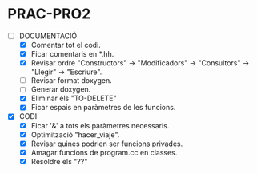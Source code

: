 # PRAC-PRO2
- [ ] DOCUMENTACIÓ
    - [X] Comentar tot el codi.
    - [X] Ficar comentaris en *.hh.
    - [X] Revisar ordre "Constructors" -> "Modificadors" -> "Consultors" -> "Llegir" -> "Escriure".
    - [ ] Revisar format doxygen.
    - [ ] Generar doxygen.
    - [X] Eliminar els "TO-DELETE"
    - [X] Ficar espais en paràmetres de les funcions.

- [X] CODI
    - [X] Ficar '&' a tots els paràmetres necessaris.
    - [X] Optimització "hacer_viaje".
    - [X] Revisar quines podrien ser funcions privades.
    - [X] Amagar funcions de program.cc en classes.
    - [X] Resoldre els "??"